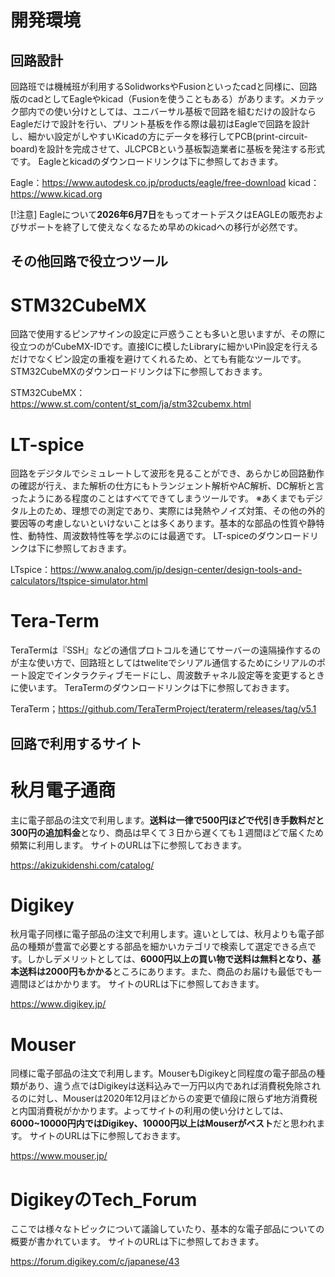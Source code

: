# 開発環境

## 回路設計

回路班では機械班が利用するSolidworksやFusionといったcadと同様に、回路版のcadとしてEagleやkicad（Fusionを使うこともある）があります。メカテック部内での使い分けとしては、ユニバーサル基板で回路を組むだけの設計ならEagleだけで設計を行い、プリント基板を作る際は最初はEagleで回路を設計し、細かい設定がしやすいKicadの方にデータを移行してPCB(print-circuit-board)を設計を完成させて、JLCPCBという基板製造業者に基板を発注する形式です。
Eagleとkicadのダウンロードリンクは下に参照しておきます。

Eagle：https://www.autodesk.co.jp/products/eagle/free-download
kicad：https://www.kicad.org

[!注意]
Eagleについて**2026年6月7日**をもってオートデスクはEAGLEの販売およびサポートを終了して使えなくなるため早めのkicadへの移行が必然です。


## その他回路で役立つツール

# STM32CubeMX

回路で使用するピンアサインの設定に戸惑うことも多いと思いますが、その際に役立つのがCubeMX-IDです。直接ICに模したLibraryに細かいPin設定を行えるだけでなくピン設定の重複を避けてくれるため、とても有能なツールです。
STM32CubeMXのダウンロードリンクは下に参照しておきます。

STM32CubeMX：https://www.st.com/content/st_com/ja/stm32cubemx.html

# LT-spice

回路をデジタルでシミュレートして波形を見ることができ、あらかじめ回路動作の確認が行え、また解析の仕方にもトランジェント解析やAC解析、DC解析と言ったようにある程度のことはすべてできてしまうツールです。
※あくまでもデジタル上のため、理想での測定であり、実際には発熱やノイズ対策、その他の外的要因等の考慮しないといけないことは多くあります。基本的な部品の性質や静特性、動特性、周波数特性等を学ぶのには最適です。
LT-spiceのダウンロードリンクは下に参照しておきます。

LTspice：https://www.analog.com/jp/design-center/design-tools-and-calculators/ltspice-simulator.html

# Tera-Term

TeraTermは『SSH』などの通信プロトコルを通じてサーバーの遠隔操作するのが主な使い方で、回路班としてはtweliteでシリアル通信するためにシリアルのポート設定でインタラクティブモードにし、周波数チャネル設定等を変更するときに使います。
TeraTermのダウンロードリンクは下に参照しておきます。

TeraTerm；https://github.com/TeraTermProject/teraterm/releases/tag/v5.1


## 回路で利用するサイト

# 秋月電子通商

主に電子部品の注文で利用します。**送料は一律で500円ほどで代引き手数料だと300円の追加料金**となり、商品は早くて３日から遅くても１週間ほどで届くため頻繁に利用します。
サイトのURLは下に参照しておきます。

https://akizukidenshi.com/catalog/

# Digikey

秋月電子同様に電子部品の注文で利用します。違いとしては、秋月よりも電子部品の種類が豊富で必要とする部品を細かいカテゴリで検索して選定できる点です。しかしデメリットとしては、**6000円以上の買い物で送料は無料となり、基本送料は2000円もかかる**ところにあります。また、商品のお届けも最低でも一週間ほどはかかります。
サイトのURLは下に参照しておきます。

https://www.digikey.jp/

# Mouser

同様に電子部品の注文で利用します。MouserもDigikeyと同程度の電子部品の種類があり、違う点ではDigikeyは送料込みで一万円以内であれば消費税免除されるのに対し、Mouserは2020年12月ほどからの変更で値段に限らず地方消費税と内国消費税がかかります。よってサイトの利用の使い分けとしては、**6000~10000円内ではDigikey、10000円以上はMouserがベスト**だと思われます。
サイトのURLは下に参照しておきます。

https://www.mouser.jp/

# DigikeyのTech_Forum

ここでは様々なトピックについて議論していたり、基本的な電子部品についての概要が書かれています。
サイトのURLは下に参照しておきます。

https://forum.digikey.com/c/japanese/43


